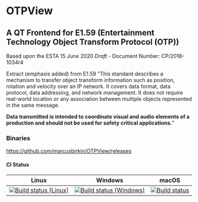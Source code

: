 # OTPView 

## A QT Frontend for E1.59  (Entertainment Technology Object Transform Protocol (OTP)) 

Based upon the ESTA 15 June 2020 _Draft_ - Document Number: CP/2018-1034r4

Extract (emphasis added) from  E1.59
"This standard describes a mechanism to transfer object transform information such as position, rotation and velocity over an IP network. It covers data format, data protocol, data addressing, and network management. It does not require real-world location or any association between multiple objects represented in the same message.

<b>Data transmitted is intended to coordinate visual and audio elements of a production and should not be
used for safety critical applications.</b>"

### Binaries
https://github.com/marcusbirkin/OTPView/releases

#### CI Status
| Linux | Windows | macOS |
|-------|---------|-------|
| [![Build status (Linux)](https://ci.appveyor.com/api/projects/status/y1abi0gt1ib2lmlx/branch/master?svg=true)](https://ci.appveyor.com/project/marcusbirkin/otpview-linux) | [![Build status (Windows)](https://ci.appveyor.com/api/projects/status/udsl1pusbho1o4c3/branch/master?svg=true)](https://ci.appveyor.com/project/marcusbirkin/otpview-windows) | [![Build status](https://ci.appveyor.com/api/projects/status/73d244cqvppw0mrw?svg=true)](https://ci.appveyor.com/project/marcusbirkin/otpview-macos)
